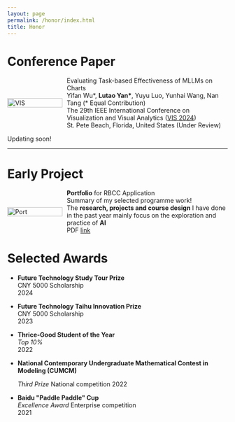 ```yaml
---
layout: page
permalink: /honor/index.html
title: Honor
---
```


# Conference Paper

<div style="display: flex; flex-wrap: nowrap; align-items: center;">
  <div style="flex: 0 0 25%;">
    <img src="https://lutaoyan.github.io/images/Pub/ViS.png" alt="VIS" width="100%" height="auto">
  </div>
  <div style="flex: 0 0 75%; padding-left: 10px; box-sizing: border-box; display: flex; align-items: center;">
    <div>
      Evaluating Task-based Effectiveness of MLLMs on Charts<br>
      Yifan Wu*, <strong>Lutao Yan*</strong>, Yuyu Luo, Yunhai Wang, Nan Tang (* Equal Contribution)<br>
      The 29th IEEE International Conference on Visualization and Visual Analytics 
      (<a href="https://ieeevis.org/year/2024/welcome">VIS 2024</a>)<br>
      St. Pete Beach, Florida, United States (Under Review)
    </div>
  </div>
</div>

Updating soon!





---

# Early Project
<div style="display: flex; flex-wrap: nowrap; align-items: center;">
  <div style="flex: 0 0 25%;">
    <img src="https://lutaoyan.github.io/images/Pub/Portfolio.png" alt="Port" width="100%" height="auto">
  </div>
  <div style="flex: 0 0 75%; padding-left: 10px; box-sizing: border-box; display: flex; align-items: center;">
    <div>
      <strong>Portfolio</strong> for RBCC Application<br>
      Summary of my selected programme work!<br>
      The <strong>research, projects and course design</strong> I have done in the past year mainly focus on the exploration and practice of <strong>AI</strong><br>
      PDF <a href="https://lutaoyan.github.io/images/Pub/Portfolio.pdf">link</a>
    </div>
  </div>
</div>




# Selected Awards
- **Future Technology Study Tour Prize**  
  CNY 5000 Scholarship  
  2024  
  
- **Future Technology Taihu Innovation Prize**  
  CNY 5000 Scholarship  
  2023  
  
- **Thrice-Good Student of the Year**  
  _Top 10%_  
  2022  
  
- **National Contemporary Undergraduate Mathematical Contest in Modeling (CUMCM)** 

  *Third Prize*   National competition
  2022

- **Baidu "Paddle Paddle" Cup**  
  _Excellence Award_    Enterprise competition  
  2021  

